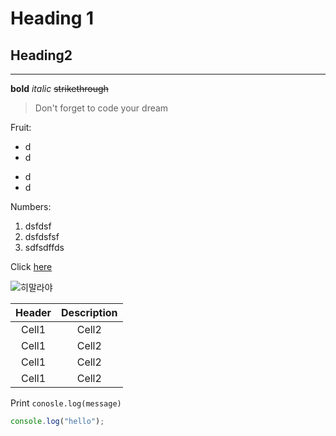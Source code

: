 <!-- Heading-->

# Heading 1

## Heading2

<!-- Line -->

---

<!-- Text attribute -->

**bold**
_italic_
~~strikethrough~~

<!-- Quote -->

> Don't forget to code your dream

<!-- Bullet list -->

Fruit:

- d
- d

* d
* d

<!-- Numbered list -->

Numbers:

1. dsfdsf
2. dsfdsfsf
3. sdfsdffds

<!-- Link -->

Click [here](www.naver.com)

<!-- Image -->

![히말라야](https://search.pstatic.net/common/?src=http%3A%2F%2Fblogfiles.naver.net%2FMjAyMTEyMDRfMjYg%2FMDAxNjM4NjI0MTMwMDk5.RCSJcsXSvFwWDZLmdMCYLyB2zUcOqYPObIuHylfWAOcg.FWYE928yIypFDvnHew9VjZsLDY93cz2_6Kt63BHdibMg.JPEG.dodks%2F3.jpg&type=sc960_832)

<!-- Table -->

| Header | Description |
| :----: | :---------: |
| Cell1  |    Cell2    |
| Cell1  |    Cell2    |
| Cell1  |    Cell2    |
| Cell1  |    Cell2    |

<!-- Code -->

Print `conosle.log(message)`

```js
console.log("hello");
```
